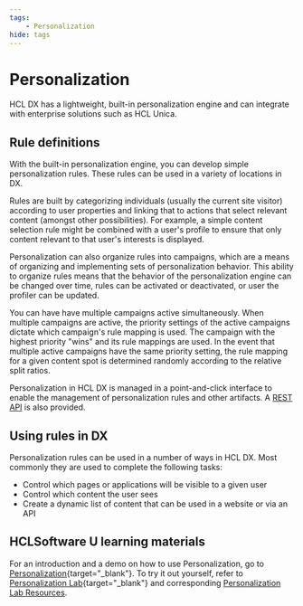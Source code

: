 ```yaml
---
tags:
    - Personalization
hide: tags
---
```


# Personalization

HCL DX has a lightweight, built-in personalization engine and can integrate with enterprise solutions such as HCL Unica.

## Rule definitions

With the built-in personalization engine, you can develop simple personalization rules. These rules can be used in a variety of locations in DX.

Rules are built by categorizing individuals (usually the current site visitor) according to user properties and linking that to actions that select relevant content (amongst other possibilities). For example, a simple content selection rule might be combined with a user's profile to ensure that only content relevant to that user's interests is displayed.

Personalization can also organize rules into campaigns, which are a means of organizing and implementing sets of personalization behavior. This ability to organize rules means that the behavior of the personalization engine can be changed over time, rules can be activated or deactivated, or user the profiler can be updated.

You can have have multiple campaigns active simultaneously. When multiple campaigns are active, the priority settings of the active campaigns dictate which campaign's rule mapping is used. The campaign with the highest priority "wins" and its rule mappings are used. In the event that multiple active campaigns have the same priority setting, the rule mapping for a given content spot is determined randomly according to the relative split ratios.

Personalization in HCL DX is managed in a point-and-click interface to enable the management of personalization rules and other artifacts. A [REST API](api_access.md) is also provided.

## Using rules in DX

Personalization rules can be used in a number of ways in HCL DX. Most commonly they are used to complete the following tasks:

* Control which pages or applications will be visible to a given user
* Control which content the user sees
* Create a dynamic list of content that can be used in a website or via an API

## HCLSoftware U learning materials

For an introduction and a demo on how to use Personalization, go to [Personalization](https://hclsoftwareu.hcltechsw.com/component/axs/?view=sso_config&id=3&forward=https%3A%2F%2Fhclsoftwareu.hcltechsw.com%2Fcourses%2Flesson%2F%3Fid%3D2803){target="_blank"}. To try it out yourself, refer to [Personalization Lab](https://hclsoftwareu.hcltechsw.com/images/Lc4sMQCcN5uxXmL13gSlsxClNTU3Mjc3NTc4MTc2/DS_Academy/DX/Business_User/HDX-BU-200_Personalization_Lab.pdf){target="_blank"} and corresponding [Personalization Lab Resources](https://hclsoftwareu.hcltechsw.com/images/Lc4sMQCcN5uxXmL13gSlsxClNTU3Mjc3NTc4MTc2/DS_Academy/DX/Business_User/HDX-BU-200_Personalization_Lab_Resouces.zip).